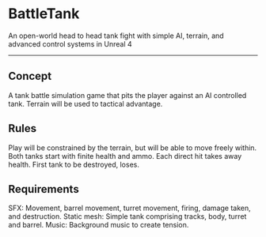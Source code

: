 # BattleTank

An open-world head to head tank fight with simple AI, terrain, and advanced control systems in Unreal 4

***

## Concept

A tank battle simulation game that pits the player against an AI controlled tank.
Terrain will be used to tactical advantage.

## Rules

Play will be constrained by the terrain, but will be able to move freely within.
Both tanks start with finite health and ammo.
Each direct hit takes away health.
First tank to be destroyed, loses.

## Requirements

SFX: Movement, barrel movement, turret movement, firing, damage taken, and destruction.
Static mesh: Simple tank comprising tracks, body, turret and barrel.
Music: Background music to create tension.
